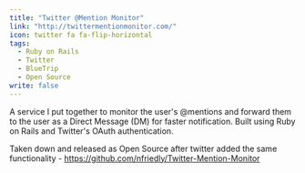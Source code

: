 ```yaml
---
title: "Twitter @Mention Monitor"
link: "http://twittermentionmonitor.com/"
icon: twitter fa fa-flip-horizontal
tags: 
  - Ruby on Rails
  - Twitter
  - BlueTrip
  - Open Source
write: false
---
```


A service I put together to monitor the user's @mentions and forward them to the user as a Direct Message (DM) for faster notification. Built using Ruby on Rails and Twitter's OAuth authentication.

Taken down and released as Open Source after twitter added the same functionality - https://github.com/nfriedly/Twitter-Mention-Monitor
